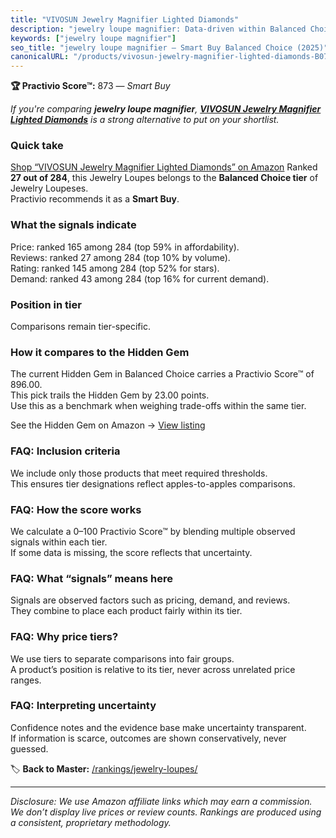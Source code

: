 ```yaml
---
title: "VIVOSUN Jewelry Magnifier Lighted Diamonds"
description: "jewelry loupe magnifier: Data-driven within Balanced Choice ranking using the Practivio Score™. Positioned by quality, value, demand, findability, momentum."
keywords: ["jewelry loupe magnifier"]
seo_title: "jewelry loupe magnifier — Smart Buy Balanced Choice (2025)"
canonicalURL: "/products/vivosun-jewelry-magnifier-lighted-diamonds-B07XZ915VW/"
---
```


**🏆 Practivio Score™:** 873 — _Smart Buy_


*If you're comparing **jewelry loupe magnifier**, **[VIVOSUN Jewelry Magnifier Lighted Diamonds](https://www.amazon.com/dp/B07XZ915VW?tag=practivio-20)** is a strong alternative to put on your shortlist.*
### Quick take
[Shop “VIVOSUN Jewelry Magnifier Lighted Diamonds” on Amazon](https://www.amazon.com/dp/B07XZ915VW?tag=practivio-20)
Ranked **27 out of 284**, this Jewelry Loupes belongs to the **Balanced Choice tier** of Jewelry Loupeses.  
Practivio recommends it as a **Smart Buy**.

### What the signals indicate
Price: ranked 165 among 284 (top 59% in affordability).  
Reviews: ranked 27 among 284 (top 10% by volume).  
Rating: ranked 145 among 284 (top 52% for stars).  
Demand: ranked 43 among 284 (top 16% for current demand).

### Position in tier
Comparisons remain tier-specific.

### How it compares to the Hidden Gem
The current Hidden Gem in Balanced Choice carries a Practivio Score™ of 896.00.  
This pick trails the Hidden Gem by 23.00 points.  
Use this as a benchmark when weighing trade-offs within the same tier.  

See the Hidden Gem on Amazon → [View listing](https://www.amazon.com/dp/B08XXF1VCS?tag=practivio-20)

### FAQ: Inclusion criteria
We include only those products that meet required thresholds.  
This ensures tier designations reflect apples-to-apples comparisons.

### FAQ: How the score works
We calculate a 0–100 Practivio Score™ by blending multiple observed signals within each tier.  
If some data is missing, the score reflects that uncertainty.

### FAQ: What “signals” means here
Signals are observed factors such as pricing, demand, and reviews.  
They combine to place each product fairly within its tier.

### FAQ: Why price tiers?
We use tiers to separate comparisons into fair groups.  
A product’s position is relative to its tier, never across unrelated price ranges.

### FAQ: Interpreting uncertainty
Confidence notes and the evidence base make uncertainty transparent.  
If information is scarce, outcomes are shown conservatively, never guessed.


🏷️ **Back to Master:** [/rankings/jewelry-loupes/](/rankings/jewelry-loupes/)

---
_Disclosure: We use Amazon affiliate links which may earn a commission. We don’t display live prices or review counts. Rankings are produced using a consistent, proprietary methodology._
